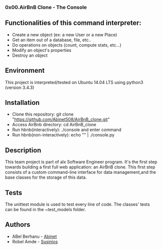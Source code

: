 ### 0x00.AirBnB Clone - The Console

## Functionalities of this command interpreter:

- Create a new object (ex: a new User or a new Place)
- Get an item out of a database, file, etc..
- Do operations on objects (count, compute stats, etc...)
- Modify an object's properties
- Destroy an object

## Environment

This project is interpreted/tested on Ubuntu 14.04 LTS using python3 (version 3.4.3)

## Installation

- Clone this repository: git clone "https://github.com/Abinet508/AirBnB_clone.git"
- Access AirBnb directory: cd AirBnB_clone
- Run hbnb(interactively): ./console and enter command
- Run hbnb(non-interactively): echo "<command>" | ./console.py

## Description

This team project is part of alx Software Engineer program. It's the first step towards building a first full web application: an AirBnB clone.
This first step consists of a custom command-line interface for data management,and the base classes for the storage of this data.

## Tests

The unittest module is used to test every line of code. The classes' tests can be found in the ~test_models folder.

## Authors

- ABel Berhanu - [Abinet](https://github.com/abela12)
- Robel Amde - [Susinios](https://github.com/robel-ak)
